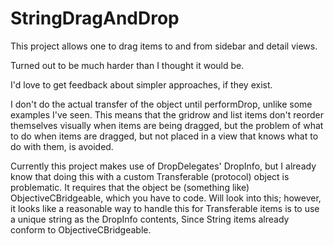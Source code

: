 #  StringDragAndDrop

This project allows one to drag items to and from sidebar and detail views. 

Turned out to be much harder than I thought it would be. 

I'd love to get feedback about simpler approaches, if they exist. 

I don't do the actual transfer of the object until performDrop, unlike some examples I've seen. This means that the gridrow and list items don't reorder themselves visually when items are being dragged, but the problem of what to do when items are dragged, but not placed in a view that knows what to do with them, is avoided.

Currently this project makes use of DropDelegates' DropInfo, but I already know that doing this with a custom Transferable (protocol) object is problematic. 
It requires that the object be (something like) ObjectiveCBridgeable, which you have to code. Will look into this; however, it looks like a reasonable way to handle this for Transferable items is to use a unique string as the DropInfo contents, Since String items already conform to ObjectiveCBridgeable. 




